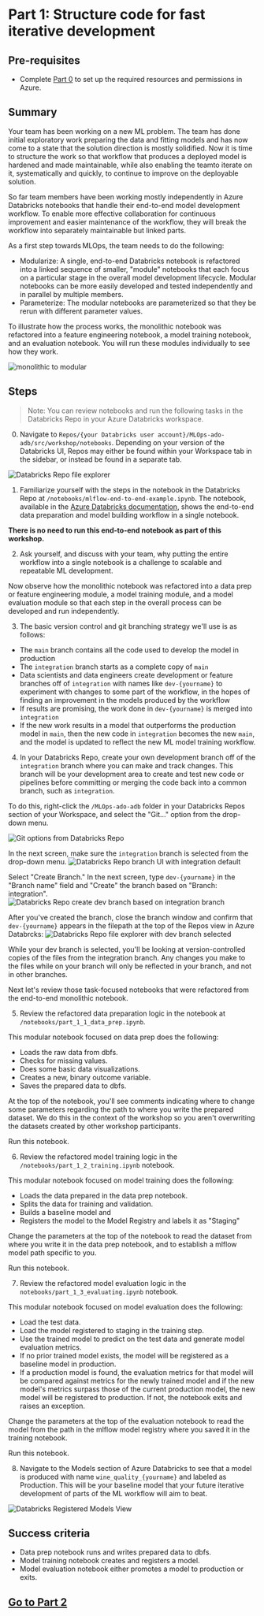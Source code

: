 
# Part 1: Structure code for fast iterative development
## Pre-requisites
- Complete [Part 0](part_0.md) to set up the required resources and permissions in Azure. 


## Summary 
Your team has been working on a new ML problem. The team has done initial exploratory work preparing the data and fitting models and has now come to a state that the solution direction is mostly solidified. Now it is time to structure the work so that workflow that produces a deployed model is hardened and made maintainable, while also enabling the teamto iterate on it, systematically and quickly, to continue to improve on the deployable solution.   

So far team members have been working mostly independently in Azure Databricks notebooks that handle their end-to-end model development workflow. To enable more effective collaboration for continuous improvement and easier maintenance of the workflow, they will break the workflow into separately maintainable but linked parts.

As a first step towards MLOps, the team needs to do the following:  

- Modularize: A single, end-to-end Databricks notebook is refactored into a linked sequence of smaller, "module" notebooks that each focus on a particular stage in the overall model development lifecycle. Modular notebooks can be more easily developed and tested independently and in parallel by multiple members.
- Parameterize: The modular notebooks are parameterized so that they be rerun with different parameter values.

To illustrate how the process works, the monolithic notebook was refactored into a feature engineering notebook, a model training notebook, and an evaluation notebook. You will run these modules individually to see how they work.

 ![monolithic to modular](./images/monolithic_modular.png)

## Steps

> Note: You can review notebooks and run the following tasks in the Databricks Repo in your Azure Databricks workspace. 

0. Navigate to `Repos/{your Databricks user account}/MLOps-ado-adb/src/workshop/notebooks`. Depending on your version of the Databricks UI, Repos may either be found within your Workspace tab in the sidebar, or instead be found in a separate tab.

![Databricks Repo file explorer](images/part_1_db_repo_file_explorer.png)


1. Familiarize yourself with the steps in the
  notebook in the Databricks Repo at `/notebooks/mlflow-end-to-end-example.ipynb`. The notebook, available in the [Azure Databricks documentation](https://learn.microsoft.com/en-us/azure/databricks/mlflow/end-to-end-example), shows the end-to-end data preparation and model building workflow in a single notebook. 
  
  **There is no need to run this end-to-end notebook as part of this workshop.**
   
2. Ask yourself, and discuss with your team, why putting the entire workflow into a single notebook is a challenge to scalable and repeatable ML development.

Now observe how the monolithic notebook was refactored into a data prep or feature engineering module, a model training module, and a model evaluation module so that each step in the overall process can be developed and run independently.

3. The basic version control and git branching strategy we'll use is as follows:
- The `main` branch contains all the code used to develop the model in production 
- The `integration` branch starts as a complete copy of `main`
- Data scientists and data engineers create development or feature branches off of `integration` with names like `dev-{yourname}` to experiment with changes to some part of the workflow, in the hopes of finding an improvement in the models produced by the workflow
- If results are promising, the work done in `dev-{yourname}` is merged into `integration`
- If the new work results in a model that outperforms the production model in `main`, then the new code in `integration` becomes the new `main`, and the model is updated to reflect the new ML model training workflow.


4. In your Databricks Repo, create your own development branch off of the `integration` branch where you can make and track changes. This branch will be your development area to create and test new code or pipelines before committing or merging the code back into a common branch, such as `integration`.

To do this, right-click the `/MLOps-ado-adb` folder in your Databricks Repos section of your Workspace, and select the "Git..." option from the drop-down menu.

![Git options from Databricks Repo](images/part_1_git_options_from_adb_repo.png)

In the next screen, make sure the `integration` branch is selected from the drop-down menu.
![Databricks Repo branch UI with integration default](images/part_1_branch_ui_integration.png)

Select "Create Branch." In the next screen, type `dev-{yourname}` in the "Branch name" field and "Create" the branch based on "Branch: integration".
![Databricks Repo create dev branch based on integration branch](images/part_1_adb_create_branch.png)

After you've created the branch, close the branch window and confirm that `dev-{yourname}` appears in the filepath at the top of the Repos view in Azure Databrcks:
![Databricks Repo file explorer with dev branch selected](images/part_1_adb_file_exp_dev.png)

While your dev branch is selected, you'll be looking at version-controlled copies of the files from the integration branch. Any changes you make to the files while on your branch will only be reflected in your branch, and not in other branches. 

Next let's review those task-focused notebooks that were refactored from the end-to-end monolithic notebook.

5. Review the refactored data preparation logic in the notebook at `/notebooks/part_1_1_data_prep.ipynb`.

This modular notebook focused on data prep does the following:

- Loads the raw data from dbfs.
- Checks for missing values.
- Does some basic data visualizations.
- Creates a new, binary outcome variable.
- Saves the prepared data to dbfs.

At the top of the notebook, you'll see comments indicating where to change some parameters regarding the path to where you write the prepared dataset. We do this in the context of the workshop so you aren't overwriting the datasets created by other workshop participants.

Run this notebook.

6. Review the refactored model training logic in the `/notebooks/part_1_2_training.ipynb` notebook. 

This modular notebook focused on model training does the following:

- Loads the data prepared in the data prep notebook.
- Splits the data for training and validation.
- Builds a baseline model and 
- Registers the model to the Model Registry and labels it as "Staging"

Change the parameters at the top of the notebook to read the dataset from where you write it in the data prep notebook, and to establish a mlflow model path specific to you. 

Run this notebook.

7. Review the refactored model evaluation logic in the `notebooks/part_1_3_evaluating.ipynb` notebook.

This modular notebook focused on model evaluation does the following:

- Load the test data.
- Load the model registered to staging in the training step.
- Use the trained model to predict on the test data and generate model evaluation metrics.
- If no prior trained model exists, the model will be registered as a baseline model in production.
- If a production model is found, the evaluation metrics for that model will be compared against metrics for the newly trained model and if the new model's metrics surpass those of the current production model, the new model will be registered to production. If not, the notebook exits and raises an exception. 

Change the parameters at the top of the evaluation notebook to read the model from the path in the mlflow model registry where you saved it in the training notebook.

Run this notebook.

8. Navigate to the Models section of Azure Databricks to see that a model is produced with name `wine_quality_{yourname}` and labeled as Production. This will be your baseline model that your future iterative development of parts of the ML workflow will aim to beat.

![Databricks Registered Models View](images/part_1_model_registry.png)

## Success criteria
- Data prep notebook runs and writes prepared data to dbfs.
- Model training notebook creates and registers a model.
- Model evaluation notebook either promotes a model to production or exits.


## [Go to Part 2](part_2.md)



